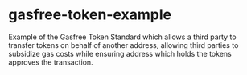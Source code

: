 # gasfree-token-example
Example of the Gasfree Token Standard which allows a third party to transfer tokens on behalf of another address, allowing third parties to subsidize gas costs while ensuring address which holds the tokens approves the transaction.

